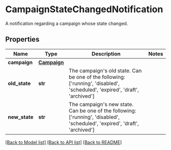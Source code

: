 # CampaignStateChangedNotification

A notification regarding a campaign whose state changed.
## Properties
Name | Type | Description | Notes
------------ | ------------- | ------------- | -------------
**campaign** | [**Campaign**](Campaign.md) |  | 
**old_state** | **str** | The campaign&#39;s old state. Can be one of the following: [&#39;running&#39;, &#39;disabled&#39;, &#39;scheduled&#39;, &#39;expired&#39;, &#39;draft&#39;, &#39;archived&#39;]  | 
**new_state** | **str** | The campaign&#39;s new state. Can be one of the following: [&#39;running&#39;, &#39;disabled&#39;, &#39;scheduled&#39;, &#39;expired&#39;, &#39;draft&#39;, &#39;archived&#39;]  | 

[[Back to Model list]](../README.md#documentation-for-models) [[Back to API list]](../README.md#documentation-for-api-endpoints) [[Back to README]](../README.md)


